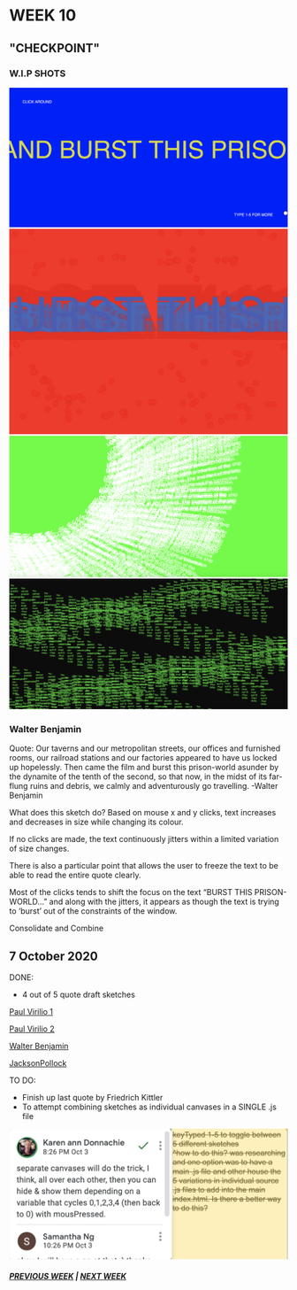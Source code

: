 # WEEK 10 

## "CHECKPOINT"

### W.I.P SHOTS 
<img src="burst.png">
<img src="wbtrails.png">
<img src="greentrails.png">
<img src="waves.png">



### Walter Benjamin

Quote: 
Our taverns and our metropolitan streets, our offices and furnished rooms, our railroad stations and our factories appeared to have us locked up hopelessly. Then came the film and burst this prison-world asunder by the dynamite of the tenth of the second, so that now, in the midst of its far-flung ruins and debris, we calmly and adventurously go travelling. 
-Walter Benjamin 

What does this sketch do? 
Based on mouse x and y clicks, text increases and decreases in size while changing its colour. 

If no clicks are made, the text continuously jitters within a limited variation of size changes. 

There is also a particular point that allows the user to freeze the text to be able to read the entire quote clearly. 

Most of the clicks tends to shift the focus on the text “BURST THIS PRISON-WORLD…” and along with the jitters, it appears as though the text is trying to ‘burst’ out of the constraints of the window. 


Consolidate and Combine 

## 7 October 2020

DONE: 
- 4 out of 5 quote draft sketches

[Paul Virilio 1](https://samanthangsy.github.io/codewords/Weekly%20Diary/11/PaulVirilio1/)

[Paul Virilio 2](https://samanthangsy.github.io/codewords/Weekly%20Diary/11/PaulVirilio2/)

[Walter Benjamin](https://samanthangsy.github.io/codewords/Weekly%20Diary/11/WalterBenjamin/)

[JacksonPollock](https://samanthangsy.github.io/codewords/Weekly%20Diary/11/JacksonPollock/)


TO DO: 
- Finish up last quote by Friedrich Kittler
- To attempt combining sketches as individual canvases in a SINGLE .js file 

<img src="karens comment.png">


##### [PREVIOUS WEEK](https://samanthangsy.github.io/codewords/Weekly%20Diary/09/)  |  [NEXT WEEK](https://samanthangsy.github.io/codewords/Weekly%20Diary/11/)
